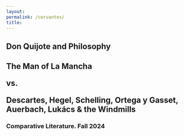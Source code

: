 ```yaml
--- 
layout: 
permalink: /cervantes/
title:
---
```


<link rel="stylesheet" href="https://unpkg.com/tachyons@4.12.0/css/tachyons.min.css"/>
<article class="vh-100 dt w-100 bg-yellow">
  <div class="dtc v-mid tc hot-pink ph3 ph4-l">
    <h1 class="f6 f2-m f-subheadline-l fw6 tc helvetica">Don Quijote and Philosophy</h1>
    <h2 class="f5 f2-m f-subheadline-l navy fw5 tc baskerville">The Man of La Mancha <p class="i">vs.</p>  Descartes, Hegel, Schelling, Ortega y Gasset, Auerbach, Lukács & the Windmills</h2>
    <h3 class="f2 fw7 ttu tracked lh-title mt0 mb3 avenir">Comparative Literature. Fall 2024</h3>
  </div>
</article>
